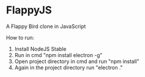 # FlappyJS
A Flappy Bird clone in JavaScript

How to run: 

1) Install NodeJS Stable 
2) Run in cmd "npm install electron -g"
3) Open project directory in cmd and run "npm install"
4) Again in the project directory run "electron ." 
